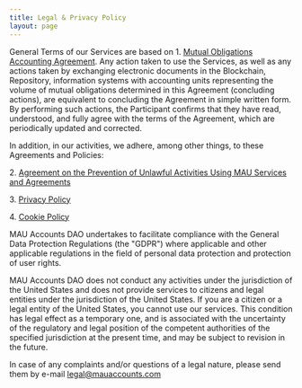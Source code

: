 ```yaml
---
title: Legal & Privacy Policy
layout: page
---
```


General Terms of our Services are based on 1\. [Mutual Obligations Accounting Agreement]({{site.url}}{{site.baseurl}}/legal_agreement_en). Any action taken to use the Services, as well as any actions taken by exchanging electronic documents in the Blockchain, Repository, information systems with accounting units representing the volume of mutual obligations determined in this Agreement (concluding actions), are equivalent to concluding the Agreement in simple written form. By performing such actions, the Participant confirms that they have read, understood, and fully agree with the terms of the Agreement, which are periodically updated and corrected.

In addition, in our activities, we adhere, among other things, to these Agreements and Policies:

2\. [Agreement on the Prevention of Unlawful Activities Using MAU Services and Agreements]({{site.url}}{{site.baseurl}}/legal_prevention_unlawful_en)

3\. [Privacy Policy]({{site.url}}{{site.baseurl}}/legal_privacy_en)

4\. [Cookie Policy]({{site.url}}{{site.baseurl}}/cookies)

MAU Accounts DAO undertakes to facilitate compliance with the General Data Protection Regulations (the "GDPR") where applicable and other applicable regulations in the field of personal data protection and protection of user rights.

MAU Accounts DAO does not conduct any activities under the jurisdiction of the United States and does not provide services to citizens and legal entities under the jurisdiction of the United States. If you are a citizen or a legal entity of the United States, you cannot use our services. This condition has legal effect as a temporary one, and is associated with the uncertainty of the regulatory and legal position of the competent authorities of the specified jurisdiction at the present time, and may be subject to revision in the future.

In case of any complaints and/or questions of a legal nature, please send them by e-mail [legal@mauaccounts.com](mailto:legal@mauaccounts.com)
